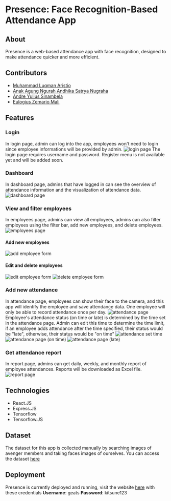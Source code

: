 # Presence: Face Recognition-Based Attendance App

## About

Presence is a web-based attendance app with face recognition, designed to make attendance quicker and more efficient.

## Contributors

* [Muhammad Luqman Aristio](https://github.com/LuqmanAristio)
* [Anak Agung Ngurah Andhika Satrya Nugraha](https://github.com/DimensionalDragon)
* [Andre Yulius Sinambela](https://github.com/ucoktebas00)
* [Eulogius Zemario Mali](https://www.linkedin.com/in/eulogius-zemario-mali-349938200/)

## Features
### Login
In login page, admin can log into the app, employees won't need to login since employee informations will be provided by admin.
![login page](https://raw.githubusercontent.com/DimensionalDragon/college-files-provider/master/stored_files/presence-login.jpg)
The login page requires username and password. Register menu is not available yet and will be added soon.
### Dashboard
In dashboard page, admins that have logged in can see the overview of attendance information and the visualization of attendance data.
![dashboard page](https://raw.githubusercontent.com/DimensionalDragon/college-files-provider/master/stored_files/presence-dashboard.jpg)
### View and filter employees
In employees page, admins can view all employees, admins can also filter employees using the filter bar, add new employees, and delete employees.
![employees page](https://raw.githubusercontent.com/DimensionalDragon/college-files-provider/master/stored_files/presence-employees.jpg)
#### Add new employees
![add employee form](https://raw.githubusercontent.com/DimensionalDragon/college-files-provider/master/stored_files/presence-employees-add.jpg)
#### Edit and delete employees
![edit employee form](https://raw.githubusercontent.com/DimensionalDragon/college-files-provider/master/stored_files/presence-employees-edit.jpg)
![delete employee form](https://raw.githubusercontent.com/DimensionalDragon/college-files-provider/master/stored_files/presence-employees-delete.jpg)
### Add new attendance
In attendance page, employees can show their face to the camera, and this app will identify the employee and save attendance data. One employee will only be able to record attendance once per day.
![attendance page](https://raw.githubusercontent.com/DimensionalDragon/college-files-provider/master/stored_files/presence-attendance.jpg)
Employee's attendance status (on time or late) is determined by the time set in the attendance page. Admin can edit this time to determine the time limit, if an employee adds attendance after the time specified, their status would be "late", otherwise, their status would be "on time"
![attendance set time](https://raw.githubusercontent.com/DimensionalDragon/college-files-provider/master/stored_files/presence-attendance-time.jpg)
![attendance page (on time)](https://raw.githubusercontent.com/DimensionalDragon/college-files-provider/master/stored_files/presence-attendance-ontime.jpg)
![attendance page (late)](https://raw.githubusercontent.com/DimensionalDragon/college-files-provider/master/stored_files/presence-attendance-late.jpg)
### Get attendance report
In report page, admins can get daily, weekly, and monthly report of employee attendances. Reports will be downloaded as Excel file.
![report page](https://raw.githubusercontent.com/DimensionalDragon/college-files-provider/master/stored_files/presence-report.jpg)

## Technologies
* React.JS
* Express.JS
* Tensorflow
* Tensorflow.JS

## Dataset
The dataset for this app is collected manually by searching images of avenger members and taking faces images of ourselves. You can access the dataset [here](https://drive.google.com/file/d/1KXZiGpPNOq3spWzjc_-vNOAvwHn5V1DQ/view?usp=share_link)

## Deployment
Presence is currently deployed and running, visit the website [here](https://presence-web.netlify.app) with these credentials
**Username**: geats
**Password**: kitsune123
